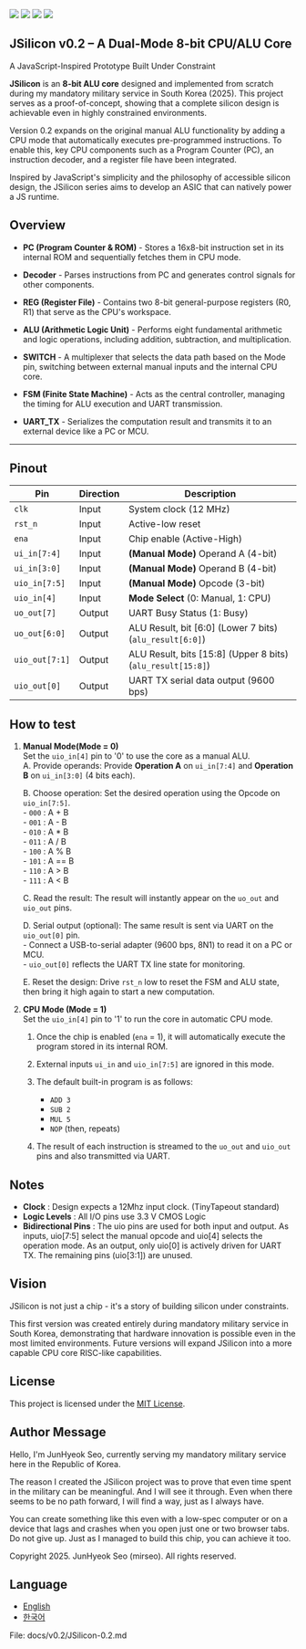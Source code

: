 ![](../../workflows/gds/badge.svg) ![](../../workflows/docs/badge.svg) ![](../../workflows/tt_ci_test/badge.svg) ![](../../workflows/fpga/badge.svg)

<!---

This file is used to generate your project datasheet. Please fill in the information below and delete any unused
sections.

You can also include images in this folder and reference them in the markdown. Each image must be less than
512 kb in size, and the combined size of all images must be less than 1 MB.
-->

## JSilicon v0.2 – A Dual-Mode 8-bit CPU/ALU Core
A JavaScript-Inspired Prototype Built Under Constraint  

**JSilicon** is an **8-bit ALU core** designed and implemented from scratch during my mandatory military service in South Korea (2025). This project serves as a proof-of-concept, showing that a complete silicon design is achievable even in highly constrained environments.  

Version 0.2 expands on the original manual ALU functionality by adding a CPU mode that automatically executes pre-programmed instructions. To enable this, key CPU components such as a Program Counter (PC), an instruction decoder, and a register file have been integrated.  

Inspired by JavaScript's simplicity and the philosophy of accessible silicon design, the JSilicon series aims to develop an ASIC that can natively power a JS runtime.  

## Overview  
- **PC (Program Counter & ROM)** - Stores a 16x8-bit instruction set in its internal ROM and sequentially fetches them in CPU mode.  

- **Decoder** - Parses instructions from PC and generates control signals for other components.  

- **REG (Register File)** - Contains two 8-bit general-purpose registers (R0, R1) that serve as the CPU's workspace.  

- **ALU (Arithmetic Logic Unit)** -  Performs eight fundamental arithmetic and logic operations, including addition, subtraction, and multiplication.  

- **SWITCH** - A multiplexer that selects the data path based on the Mode pin, switching between external manual inputs and the internal CPU core.  

- **FSM (Finite State Machine)** - Acts as the central controller, managing the timing for ALU execution and UART transmission.  

- **UART_TX** - Serializes the computation result and transmits it to an external device like a PC or MCU.  

---

## Pinout
| Pin | Direction | Description |
|---|---|---|
| `clk` | Input | System clock (12 MHz) |
| `rst_n` | Input | Active-low reset |
| `ena` | Input | Chip enable (Active-High) |
| `ui_in[7:4]` | Input | **(Manual Mode)** Operand A (4-bit) |
| `ui_in[3:0]` | Input | **(Manual Mode)** Operand B (4-bit) |
| `uio_in[7:5]`| Input | **(Manual Mode)** Opcode (3-bit) |
| `uio_in[4]` | Input | **Mode Select** (0: Manual, 1: CPU) |
| `uo_out[7]` | Output | UART Busy Status (1: Busy) |
| `uo_out[6:0]` | Output | ALU Result, bit [6:0] (Lower 7 bits) (`alu_result[6:0]`) |
| `uio_out[7:1]`| Output | ALU Result, bits [15:8] (Upper 8 bits) (`alu_result[15:8]`) |
| `uio_out[0]` | Output | UART TX serial data output (9600 bps) |

## How to test
1. **Manual Mode(Mode = 0)**  
   Set the `uio_in[4]` pin to '0' to use the core as a manual ALU.  
   A. Provide operands: Provide **Operation A** on `ui_in[7:4]` and **Operation B** on `ui_in[3:0]` (4 bits each).  

   B. Choose operation: Set the desired operation using the Opcode on `uio_in[7:5]`.  
         - `000` : A + B  
         - `001` : A - B  
         - `010` : A * B  
         - `011` : A / B  
         - `100` : A % B  
         - `101` : A == B  
         - `110` : A > B  
         - `111` : A < B  

   C. Read the result: The result will instantly appear on the `uo_out` and `uio_out` pins.   

   D. Serial output (optional): The same result is sent via UART on the `uio_out[0]` pin.  
         - Connect a USB-to-serial adapter (9600 bps, 8N1) to read it on a PC or MCU.  
         - `uio_out[0]` reflects the UART TX line state for monitoring.  

   E. Reset the design: Drive `rst_n` low to reset the FSM and ALU state, then bring it high again to start a new computation.  

2. **CPU Mode (Mode = 1)**  
   Set the `uio_in[4]` pin to '1' to run the core in automatic CPU mode.  

      1. Once the chip is enabled (`ena` = 1), it will automatically execute the program stored in its internal ROM.  

      2. External inputs `ui_in` and `uio_in[7:5]` are ignored in this mode.  

      3. The default built-in program is as follows:  
         - `ADD 3`
         - `SUB 2`
         - `MUL 5`
         - `NOP`  (then, repeats)  

      4. The result of each instruction is streamed to the `uo_out` and `uio_out` pins and also transmitted via UART.  

## Notes

- **Clock** : Design expects a 12Mhz input clock. (TinyTapeout standard)
- **Logic Levels** : All I/O pins use 3.3 V CMOS Logic
- **Bidirectional Pins** : The uio pins are used for both input and output. As inputs, uio[7:5] select the manual opcode and uio[4] selects the operation mode. As an output, only uio[0] is actively driven for UART TX. The remaining pins (uio[3:1]) are unused.  

## Vision
JSilicon is not just a chip - it's a story of building silicon under constraints.  

This first version was created entirely during mandatory military service in South Korea, demonstrating that hardware innovation is possible even in the most limited environments. Future versions will expand JSilicon into a more capable CPU core RISC-like capabilities.

## License
This project is licensed under the [MIT License](https://opensource.org/license/mit/).  

## Author Message
Hello, I'm JunHyeok Seo, currently serving my mandatory military service here in the Republic of Korea.

The reason I created the JSilicon project was to prove that even time spent in the military can be meaningful. And I will see it through. Even when there seems to be no path forward, I will find a way, just as I always have.

You can create something like this even with a low-spec computer or on a device that lags and crashes when you open just one or two browser tabs. Do not give up. Just as I managed to build this chip, you can achieve it too.

Copyright 2025. JunHyeok Seo (mirseo). All rights reserved.  

## Language
- [English](./README.md)
- [한국어](./docs/README_ko.md)

File: docs/v0.2/JSilicon-0.2.md  